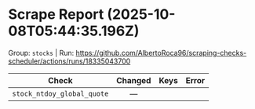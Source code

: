 # Scrape Report (2025-10-08T05:44:35.196Z)

Group: `stocks`  |  Run: https://github.com/AlbertoRoca96/scraping-checks-scheduler/actions/runs/18335043700

| Check | Changed | Keys | Error |
|---|:---:|:--|:--|
| `stock_ntdoy_global_quote` | — |  |  |
